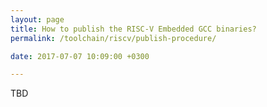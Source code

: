 ```yaml
---
layout: page
title: How to publish the RISC-V Embedded GCC binaries?
permalink: /toolchain/riscv/publish-procedure/

date: 2017-07-07 10:09:00 +0300

---
```


TBD
